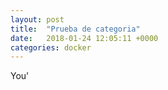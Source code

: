 ```yaml
---
layout: post
title:  "Prueba de categoria"
date:   2018-01-24 12:05:11 +0000
categories: docker
---
```


You'